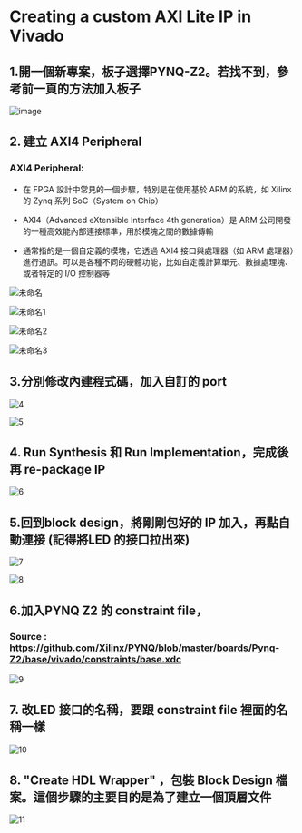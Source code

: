 # Creating a custom AXI Lite IP in Vivado 

## 1.開一個新專案，板子選擇PYNQ-Z2。若找不到，參考前一頁的方法加入板子

![image](https://github.com/Anderson991288/PYNQ-Z2-note/assets/68816726/95824b87-74f8-48ab-b70e-122d393c5d89)

## 2. 建立 AXI4 Peripheral
### AXI4 Peripheral:
* 在 FPGA 設計中常見的一個步驟，特別是在使用基於 ARM 的系統，如 Xilinx 的 Zynq 系列 SoC（System on Chip）

* AXI4（Advanced eXtensible Interface 4th generation）是 ARM 公司開發的一種高效能內部連接標準，用於模塊之間的數據傳輸

* 通常指的是一個自定義的模塊，它透過 AXI4 接口與處理器（如 ARM 處理器）進行通訊。可以是各種不同的硬體功能，比如自定義計算單元、數據處理塊、或者特定的 I/O 控制器等

![未命名](https://github.com/Anderson991288/PYNQ-Z2-note/assets/68816726/5b9c4293-63fa-4f0d-b4f2-2954a0897b52)

![未命名1](https://github.com/Anderson991288/PYNQ-Z2-note/assets/68816726/411e4f4f-0956-40f6-92b2-f89d48fda3bc)

![未命名2](https://github.com/Anderson991288/PYNQ-Z2-note/assets/68816726/200525b2-6614-4093-88dc-414c95c1dc9a)

![未命名3](https://github.com/Anderson991288/PYNQ-Z2-note/assets/68816726/977c7dee-d680-4f30-aa1d-9611f8db1591)

## 3.分別修改內建程式碼，加入自訂的 port

![4](https://github.com/Anderson991288/PYNQ-Z2-note/assets/68816726/a1246920-3c0d-4559-8484-c5492209182b)

![5](https://github.com/Anderson991288/PYNQ-Z2-note/assets/68816726/e7cad5d9-8ceb-4076-bfdf-728695a87b11)

## 4. Run Synthesis 和 Run Implementation，完成後再 re-package IP

![6](https://github.com/Anderson991288/PYNQ-Z2-note/assets/68816726/5ca7236c-fc56-4a4b-936b-78b90a8ba0c8)


## 5.回到block design，將剛剛包好的 IP 加入，再點自動連接 (記得將LED 的接口拉出來)

![7](https://github.com/Anderson991288/PYNQ-Z2-note/assets/68816726/5eaae914-7a39-40be-8a4b-a41bfbf05ceb)

![8](https://github.com/Anderson991288/PYNQ-Z2-note/assets/68816726/24265999-9dea-4a89-bd4e-780ad7510756)

## 6.加入PYNQ Z2 的 constraint file，

### Source : https://github.com/Xilinx/PYNQ/blob/master/boards/Pynq-Z2/base/vivado/constraints/base.xdc

![9](https://github.com/Anderson991288/PYNQ-Z2-note/assets/68816726/49de1e0a-a42b-488a-aac8-bc9cdd986f93)

## 7. 改LED 接口的名稱，要跟 constraint file 裡面的名稱一樣
![10](https://github.com/Anderson991288/PYNQ-Z2-note/assets/68816726/eeeb2497-4e0e-4f14-88e8-84a664fc59ea)

## 8. "Create HDL Wrapper" ，包裝 Block Design 檔案。這個步驟的主要目的是為了建立一個頂層文件

![11](https://github.com/Anderson991288/PYNQ-Z2-note/assets/68816726/18d45c14-0d65-46fa-8c56-25111e22804b)



